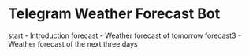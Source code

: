 # Telegram Weather Forecast Bot

start - Introduction
forecast - Weather forecast of tomorrow
forecast3 - Weather forecast of the next three days